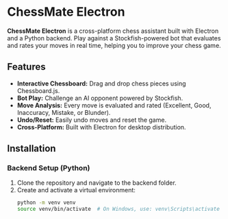 # ChessMate Electron

**ChessMate Electron** is a cross-platform chess assistant built with Electron and a Python backend. Play against a Stockfish-powered bot that evaluates and rates your moves in real time, helping you to improve your chess game.

## Features

- **Interactive Chessboard:** Drag and drop chess pieces using Chessboard.js.
- **Bot Play:** Challenge an AI opponent powered by Stockfish.
- **Move Analysis:** Every move is evaluated and rated (Excellent, Good, Inaccuracy, Mistake, or Blunder).
- **Undo/Reset:** Easily undo moves and reset the game.
- **Cross-Platform:** Built with Electron for desktop distribution.

## Installation

### Backend Setup (Python)

1. Clone the repository and navigate to the backend folder.
2. Create and activate a virtual environment:
   ```bash
   python -m venv venv
   source venv/bin/activate  # On Windows, use: venv\Scripts\activate
